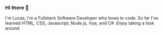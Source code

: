 ### Hi there 👋

I'm Lucas, I'm a Fullstack Software Developer who loves to code. So far I've learned HTML, CSS, Javascript, Node.js, Vue, and C#. Enjoy taking a look around
